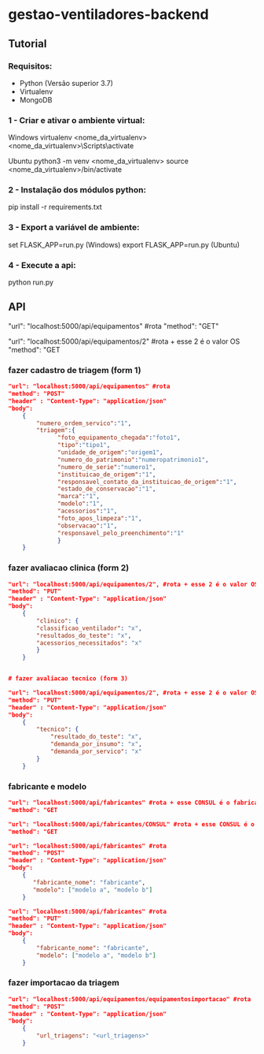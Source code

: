 # gestao-ventiladores-backend


## Tutorial
### Requisitos:
- Python (Versão superior 3.7)
- Virtualenv
- MongoDB

### 1 - Criar e ativar o ambiente virtual:
Windows
virtualenv <nome_da_virtualenv>
<nome_da_virtualenv>\Scripts\activate

Ubuntu
python3 -m venv <nome_da_virtualenv>
source <nome_da_virtualenv>/bin/activate

### 2 - Instalação dos módulos python:
pip install -r requirements.txt

### 3 - Export a variável de ambiente:
set FLASK_APP=run.py (Windows)
export FLASK_APP=run.py (Ubuntu)

### 4 - Execute a api:
python run.py

## API

"url": "localhost:5000/api/equipamentos" #rota
"method": "GET"

"url": "localhost:5000/api/equipamentos/2" #rota + esse 2 é o valor OS
"method": "GET

### fazer cadastro de triagem (form 1)
```json
"url": "localhost:5000/api/equipamentos" #rota
"method": "POST"
"header" : "Content-Type": "application/json"
"body": 
	{
		"numero_ordem_servico":"1",
	  	"triagem":{
	          "foto_equipamento_chegada":"foto1",
	          "tipo":"tipo1",
	          "unidade_de_origem":"origem1",
	          "numero_do_patrimonio":"numeropatrimonio1",
	          "numero_de_serie":"numero1",
	          "instituicao_de_origem":"1",
	          "responsavel_contato_da_instituicao_de_origem":"1",
	          "estado_de_conservacao":"1",
	          "marca":"1",
	          "modelo":"1",
	          "acessorios":"1",
	          "foto_apos_limpeza":"1",
	          "observacao":"1",
	          "responsavel_pelo_preenchimento":"1"
	          }
	}
```
			
### fazer avaliacao clinica (form 2)
```json
"url": "localhost:5000/api/equipamentos/2", #rota + esse 2 é o valor OS
"method": "PUT"
"header" : "Content-Type": "application/json"
"body": 
	{	
		"clinico": {
		"classificao_ventilador": "x",
		"resultados_do_teste": "x",           
		"acessorios_necessitados": "x"       
		}
	}


# fazer avaliacao tecnico (form 3)

"url": "localhost:5000/api/equipamentos/2", #rota + esse 2 é o valor OS
"method": "PUT"
"header" : "Content-Type": "application/json"
"body": 
	{	
		"tecnico": {
			"resultado_do_teste": "x",
			"demanda_por_insumo": "x",
			"demanda_por_servico": "x"
		}
	}
```

### fabricante e modelo

```json
"url": "localhost:5000/api/fabricantes" #rota + esse CONSUL é o fabricante
"method": "GET

"url": "localhost:5000/api/fabricantes/CONSUL" #rota + esse CONSUL é o fabricante
"method": "GET

"url": "localhost:5000/api/fabricantes" #rota
"method": "POST"
"header" : "Content-Type": "application/json"
"body": 
	{
	   "fabricante_nome": "fabricante",
	   "modelo": ["modelo a", "modelo b"]
	}

"url": "localhost:5000/api/fabricantes" #rota
"method": "PUT"
"header" : "Content-Type": "application/json"
"body": 
	{
		"fabricante_nome": "fabricante",
	    "modelo": ["modelo a", "modelo b"]
	}
```

### fazer importacao da triagem
```json
"url": "localhost:5000/api/equipamentos/equipamentosimportacao" #rota
"method": "POST"
"header" : "Content-Type": "application/json"
"body": 
	{
	    "url_triagens": "<url_triagens>"
	}
```
